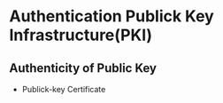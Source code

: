 # Authentication Publick Key Infrastructure(PKI)
## Authenticity of Public Key
- Publick-key Certificate 